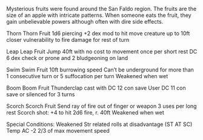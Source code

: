Mysterious fruits were found around the San Faldo region. The fruits are the size of an apple with intricate patterns. When someone eats the fruit, they gain unbelievable powers although often with dire side effects.

Thorn Thorn Fruit
	1d6 piercing +2
	dex mod to hit
	move creature up to 10ft closer
	vulnerability to fire damage for rest of turn

Leap Leap Fruit
	Jump 40ft with no cost to movement once per short rest
	DC 6 dex check or prone and 2 bludgeoning on land

Swim Swim Fruit
	10ft burrowing speed
	Can’t be underground for more than 1 consecutive turn or 5 suffocation per turn
	Weakened when wet

Boom Boom Fruit
	Thunderclap cast with DC 12 con save 
	User DC 11 con save or silenced for 3 turns

Scorch Scorch Fruit
	Send ray of fire out of finger or weapon
	3 uses per long rest
	Scorch shot: +4 to hit 2d6 fire, r. 40ft
	Weakened when wet



Special Conditions:
	Weakened
		Str related rolls at disadvantage (ST AT SC)
		Temp AC -2
		2/3 of max movement speed
